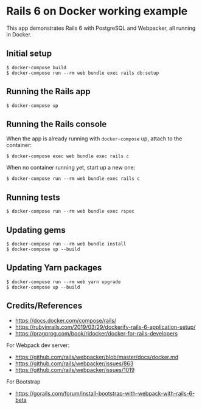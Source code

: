 # Rails 6 on Docker working example

This app demonstrates Rails 6 with PostgreSQL and Webpacker, all running in Docker.

## Initial setup
```
$ docker-compose build
$ docker-compose run --rm web bundle exec rails db:setup
```

## Running the Rails app
```
$ docker-compose up
```

## Running the Rails console
When the app is already running with `docker-compose` up, attach to the container:
```
$ docker-compose exec web bundle exec rails c
```

When no container running yet, start up a new one:
```
$ docker-compose run --rm web bundle exec rails c
```

## Running tests
```
$ docker-compose run --rm web bundle exec rspec
```

## Updating gems
```
$ docker-compose run --rm web bundle install
$ docker-compose up --build
```

## Updating Yarn packages
```
$ docker-compose run --rm web yarn upgrade
$ docker-compose up --build
```

## Credits/References

* https://docs.docker.com/compose/rails/
* https://rubyinrails.com/2019/03/29/dockerify-rails-6-application-setup/
* https://pragprog.com/book/ridocker/docker-for-rails-developers

For Webpack dev server:
* https://github.com/rails/webpacker/blob/master/docs/docker.md
* https://github.com/rails/webpacker/issues/863
* https://github.com/rails/webpacker/issues/1019

For Bootstrap

* https://gorails.com/forum/install-bootstrap-with-webpack-with-rails-6-beta
